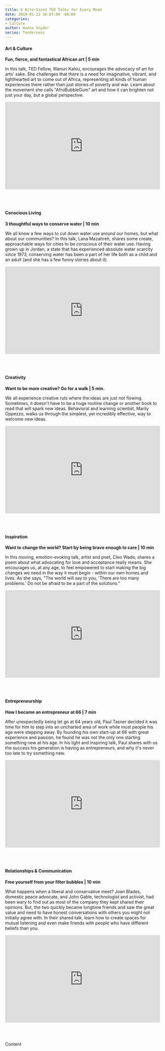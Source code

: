 ```yaml
---
title: 6 Bite-Sized TED Talks for Every Mood
date: 2018-01-22 16:07:00 -08:00
categories:
- Culture
author: Hanna Snyder
series: Tenderness
---
```


#### Art & Culture

**Fun, fierce,  and fantastical African art | 5 min**

In this talk, TED Fellow, Wanuri Kahiu, encourages the advocacy of art for arts' sake. She challenges that there is a need for imaginative, vibrant, and lighthearted art to come out of Africa, representing all kinds of human experiences there rather than just stories of poverty and war. Learn about the movement she calls "AfroBubbleGum" art and how it can brighten not just your day, but a global perspective.

<div style="max-width:854px"><div style="position:relative;height:0;padding-bottom:56.25%"><iframe src="https://embed.ted.com/talks/wanuri_kahiu_fun_fierce_and_fantastical_african_art" width="854" height="480" style="position:absolute;left:0;top:0;width:100%;height:100%" frameborder="0" scrolling="no" allowfullscreen></iframe></div></div>  

<br><br>  

#### Conscious Living

**3 thoughtful ways to conserve water | 10 min**

We all know a few ways to cut down water use around our homes, but what about our communities? In this talk, Lana Mazahreh, shares some create, approachable ways for cities to be conscious of their water use. Having grown up in Jordan, a state that has experienced absolute water scarcity since 1973, conserving water has been a part of her life both as a child and an adult (and she has a few funny stories about it).

<div style="max-width:854px"><div style="position:relative;height:0;padding-bottom:56.25%"><iframe src="https://embed.ted.com/talks/lana_mazahreh_3_thoughtful_ways_to_conserve_water" width="854" height="480" style="position:absolute;left:0;top:0;width:100%;height:100%" frameborder="0" scrolling="no" allowfullscreen></iframe></div></div>  

<br><br>  

#### Creativity

**Want to be more creative? Go for a walk | 5 min.**

We all experience creative ruts where the ideas are just not flowing. Sometimes, it doesn't have to be a huge routine change or another book to read that will spark new ideas. Behavioral and learning scientist, Marily Oppezzo, walks us through the simplest, yet incredibly effective, way to welcome new ideas.

<div style="max-width:854px"><div style="position:relative;height:0;padding-bottom:56.25%"><iframe src="https://embed.ted.com/talks/marily_oppezzo_want_to_be_more_creative_go_for_a_walk" width="854" height="480" style="position:absolute;left:0;top:0;width:100%;height:100%" frameborder="0" scrolling="no" allowfullscreen></iframe></div></div>  

<br><br>  

#### Inspiration

**Want to change the world? Start by being brave enough to care | 10 min**

In this moving, emotion-evoking talk, artist and poet, Cleo Wade, shares a poem about what advocating for love and acceptance really means. She encourages us, at any age, to feel empowered to start making the big changes we need in the way it must begin - within our own homes and lives. As she says, "The world will say to you, 'There are too many problems.' Do not be afraid to be a part of the solutions."

<div style="max-width:854px"><div style="position:relative;height:0;padding-bottom:56.25%"><iframe src="https://embed.ted.com/talks/cleo_wade_want_to_change_the_world_start_by_being_brave_enough_to_care" width="854" height="480" style="position:absolute;left:0;top:0;width:100%;height:100%" frameborder="0" scrolling="no" allowfullscreen></iframe></div></div>  

<br><br>  

#### Entrepreneurship

**How I became an entrepreneur at 66 | 7 min**

After unexpectedly being let go at 64 years old, Paul Tasner decided it was time for him to step into an uncharted area of work while most people his age were stepping away. By founding his own start-up at 66 with great experience and passion, he found he was not the only one starting something new at his age. In his light and inspiring talk, Paul shares with us the success his generation is having as entrepreneurs, and why it's never too late to try something new.

<div style="max-width:854px"><div style="position:relative;height:0;padding-bottom:56.25%"><iframe src="https://embed.ted.com/talks/paul_tasner_how_i_became_an_entrepreneur_at_66" width="854" height="480" style="position:absolute;left:0;top:0;width:100%;height:100%" frameborder="0" scrolling="no" allowfullscreen></iframe></div></div>  

<br><br>  

#### Relationships & Communication

**Free yourself from your filter bubbles | 10 min**

What happens when a liberal and conservative meet? Joan Blades,  domestic peace advocate, and John Gable, technologist and activist,  had been wary to find out as most of the company they kept shared their opinions. But, the two quickly became longtime friends and saw the great value and need to have honest conversations with others you might not initially agree with. In their shared talk, learn how to create spaces for mutual listening and even make friends with people who have different beliefs than you.

<div style="max-width:854px"><div style="position:relative;height:0;padding-bottom:56.25%"><iframe src="https://embed.ted.com/talks/joan_blades_and_john_gable_free_yourself_from_your_filter_bubbles" width="854" height="480" style="position:absolute;left:0;top:0;width:100%;height:100%" frameborder="0" scrolling="no" allowfullscreen></iframe></div></div>  

<br><br>  

Content
